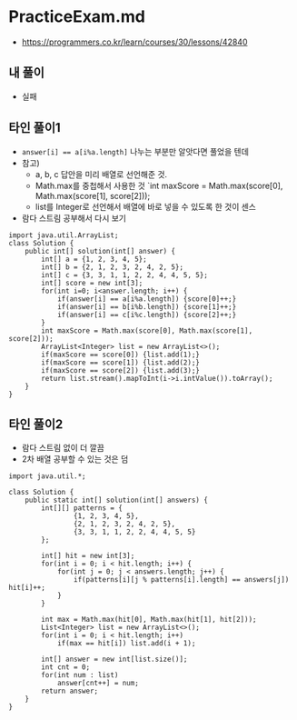 # PracticeExam.md
- https://programmers.co.kr/learn/courses/30/lessons/42840

## 내 풀이
- 실패


## 타인 풀이1
- `answer[i] == a[i%a.length]` 나누는 부분만 알앗다면 풀었을 텐데
- 참고) 
    - a, b, c 답안을 미리 배열로 선언해준 것.
    - Math.max를 중첩해서 사용한 것 `int maxScore = Math.max(score[0], Math.max(score[1], score[2]));
    - list를 Integer로 선언해서 배열에 바로 넣을 수 있도록 한 것이 센스
- 람다 스트림 공부해서 다시 보기
```
import java.util.ArrayList;
class Solution {
    public int[] solution(int[] answer) {
        int[] a = {1, 2, 3, 4, 5};
        int[] b = {2, 1, 2, 3, 2, 4, 2, 5};
        int[] c = {3, 3, 1, 1, 2, 2, 4, 4, 5, 5};
        int[] score = new int[3];
        for(int i=0; i<answer.length; i++) {
            if(answer[i] == a[i%a.length]) {score[0]++;}
            if(answer[i] == b[i%b.length]) {score[1]++;}
            if(answer[i] == c[i%c.length]) {score[2]++;}
        }
        int maxScore = Math.max(score[0], Math.max(score[1], score[2]));
        ArrayList<Integer> list = new ArrayList<>();
        if(maxScore == score[0]) {list.add(1);}
        if(maxScore == score[1]) {list.add(2);}
        if(maxScore == score[2]) {list.add(3);}
        return list.stream().mapToInt(i->i.intValue()).toArray();
    }
}
```

## 타인 풀이2
- 람다 스트림 없이 더 깔끔
- 2차 배열 공부할 수 있는 것은 덤

```
import java.util.*;

class Solution {
    public static int[] solution(int[] answers) {
        int[][] patterns = {
                {1, 2, 3, 4, 5},
                {2, 1, 2, 3, 2, 4, 2, 5},
                {3, 3, 1, 1, 2, 2, 4, 4, 5, 5}
        };

        int[] hit = new int[3];
        for(int i = 0; i < hit.length; i++) {
            for(int j = 0; j < answers.length; j++) {
                if(patterns[i][j % patterns[i].length] == answers[j]) hit[i]++;
            }
        }

        int max = Math.max(hit[0], Math.max(hit[1], hit[2]));
        List<Integer> list = new ArrayList<>();
        for(int i = 0; i < hit.length; i++)
            if(max == hit[i]) list.add(i + 1);

        int[] answer = new int[list.size()];
        int cnt = 0;
        for(int num : list)
            answer[cnt++] = num;
        return answer;
    }
}
```
